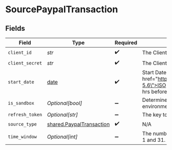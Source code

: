 # SourcePaypalTransaction


## Fields

| Field                                                                                                                                                                                       | Type                                                                                                                                                                                        | Required                                                                                                                                                                                    | Description                                                                                                                                                                                 | Example                                                                                                                                                                                     |
| ------------------------------------------------------------------------------------------------------------------------------------------------------------------------------------------- | ------------------------------------------------------------------------------------------------------------------------------------------------------------------------------------------- | ------------------------------------------------------------------------------------------------------------------------------------------------------------------------------------------- | ------------------------------------------------------------------------------------------------------------------------------------------------------------------------------------------- | ------------------------------------------------------------------------------------------------------------------------------------------------------------------------------------------- |
| `client_id`                                                                                                                                                                                 | *str*                                                                                                                                                                                       | :heavy_check_mark:                                                                                                                                                                          | The Client ID of your Paypal developer application.                                                                                                                                         |                                                                                                                                                                                             |
| `client_secret`                                                                                                                                                                             | *str*                                                                                                                                                                                       | :heavy_check_mark:                                                                                                                                                                          | The Client Secret of your Paypal developer application.                                                                                                                                     |                                                                                                                                                                                             |
| `start_date`                                                                                                                                                                                | [date](https://docs.python.org/3/library/datetime.html#date-objects)                                                                                                                        | :heavy_check_mark:                                                                                                                                                                          | Start Date for data extraction in <a href=\"https://datatracker.ietf.org/doc/html/rfc3339#section-5.6\">ISO format</a>. Date must be in range from 3 years till 12 hrs before present time. | 2021-06-11T23:59:59                                                                                                                                                                         |
| `is_sandbox`                                                                                                                                                                                | *Optional[bool]*                                                                                                                                                                            | :heavy_minus_sign:                                                                                                                                                                          | Determines whether to use the sandbox or production environment.                                                                                                                            |                                                                                                                                                                                             |
| `refresh_token`                                                                                                                                                                             | *Optional[str]*                                                                                                                                                                             | :heavy_minus_sign:                                                                                                                                                                          | The key to refresh the expired access token.                                                                                                                                                |                                                                                                                                                                                             |
| `source_type`                                                                                                                                                                               | [shared.PaypalTransaction](../../models/shared/paypaltransaction.md)                                                                                                                        | :heavy_check_mark:                                                                                                                                                                          | N/A                                                                                                                                                                                         |                                                                                                                                                                                             |
| `time_window`                                                                                                                                                                               | *Optional[int]*                                                                                                                                                                             | :heavy_minus_sign:                                                                                                                                                                          | The number of days per request. Must be a number between 1 and 31.                                                                                                                          |                                                                                                                                                                                             |